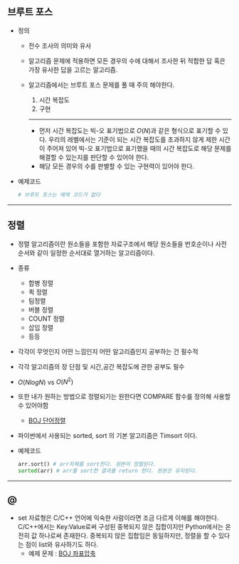 ## 브루트 포스

- 정의
    - 전수 조사의 의미와 유사
    - 알고리즘 문제에 적용하면 모든 경우의 수에 대해서 조사한 뒤 적합한 답 혹은 가장 유사한 답을 고르는 알고리즘.
    - 알고리즘에서는 브루트 포스 문제를 풀 때 주의 해야한다.
        1. 시간 복잡도
        2. 구현

        ---

        - 먼저 시간 복잡도는 빅-오 표기법으로 $O(N)$과 같은 형식으로 표기할 수 있다. 우리의 레벨에서는 기준이 되는 시간 복잡도를 초과하지 않게 제한 시간이 주어져 있어 빅-오 표기법으로 표기했을 때의 시간 복잡도로 해당 문제를 해결할 수 있는지를 판단할 수 있어야 한다.
        - 해당 모든 경우의 수를 판별할 수 있는 구현력이 있어야 한다.
- 예제코드

    ```python
    # 브루트 포스는 예제 코드가 없다
    ```

---

## 정렬

- 정렬 알고리즘이란 원소들을 포함한 자료구조에서 해당 원소들을 번호순이나 사전 순서와 같이 일정한 순서대로 열거하는 알고리즘이다.
- 종류
    - 합병 정렬
    - 퀵 정렬
    - 팀정렬
    - 버블 정렬
    - COUNT 정렬
    - 삽입 정렬
    - 등등
- 각각이 무엇인지 어떤 느낌인지 어떤 알고리즘인지 공부하는 건 필수적
- 각각 알고리즘의 장 단점 및 시간,공간 복잡도에 관한 공부도 필수
- $O(NlogN)$ vs $O(N^2)$
- 또한 내가 원하는 방법으로 정렬되기는 원한다면 COMPARE 함수를 정의해 사용할 수 있어야함
    - [BOJ 단어정렬](https://www.acmicpc.net/problem/1181)
- 파이썬에서 사용되는 sorted, sort 의 기본 알고리즘은 Timsort 이다.
- 예제코드

    ```python
    arr.sort() # arr자체를 sort한다. 원본이 정렬된다.
    sorted(arr) # arr를 sort한 결과를 return 한다. 원본은 유지된다.
    ```

---

## @

- set 자료형은 C/C++ 언어에 익숙한 사람이라면 조금 다르게 이해를 해야한다. C/C++에서는 Key:Value로써 구성된 중복되지 않은 집합이지만 Python에서는 온전히 값 하나로써 존재한다. 중복되지 않은 집합임은 동일하지만, 정렬을 할 수 있다는 점이 list와 유사하기도 하다.
    - 예제 문제 : [BOJ 좌표압축](https://www.acmicpc.net/problem/18870)